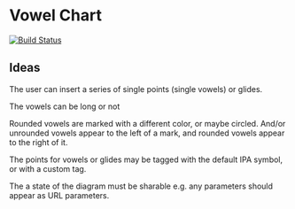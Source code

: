 # Vowel Chart

[![Build Status](https://travis-ci.org/schweinebauch-heroes/vowelchart.svg?branch=master)](https://travis-ci.org/schweinebauch-heroes/vowelchart)

## Ideas

The user can insert a series of single points (single vowels) or glides.

The vowels can be long or not

Rounded vowels are marked with a different color, or maybe circled. And/or unrounded vowels appear to the left of a mark, and rounded vowels appear to the right of it.

The points for vowels or glides may be tagged with the default IPA symbol, or with a custom tag.

The a state of the diagram must be sharable e.g. any parameters should appear as URL parameters.
